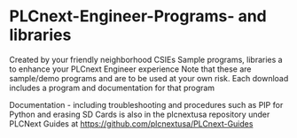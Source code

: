 # PLCnext-Engineer-Programs- and libraries
Created by your friendly neighborhood CSIEs
Sample programs, libraries a to enhance your PLCnext Engineer experience
Note that these are sample/demo programs and are to be used at your own risk.  Each download includes a program and documentation for that program

Documentation - including troubleshooting and procedures such as PIP for Python and erasing SD Cards is also in the plcnextusa repository under PLCNext Guides
at https://github.com/plcnextusa/PLCnext-Guides
